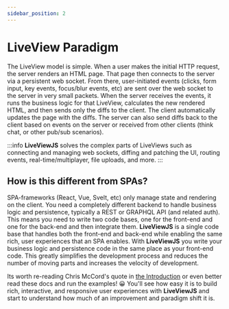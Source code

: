```yaml
---
sidebar_position: 2
---
```


# LiveView Paradigm

The LiveView model is simple. When a user makes the initial HTTP request, the server renders an HTML page. That page
then connects to the server via a persistent web socket. From there, user-initiated events (clicks, form input, key
events, focus/blur events, etc) are sent over the web socket to the server in very small packets. When the server
receives the events, it runs the business logic for that LiveView, calculates the new rendered HTML, and then sends only
the diffs to the client. The client automatically updates the page with the diffs. The server can also send diffs back
to the client based on events on the server or received from other clients (think chat, or other pub/sub scenarios).

:::info **LiveViewJS** solves the complex parts of LiveViews such as connecting and managing web sockets, diffing and
patching the UI, routing events, real-time/multiplayer, file uploads, and more. :::

## How is this different from SPAs?

SPA-frameworks (React, Vue, Svelt, etc) only manage state and rendering on the client. You need a completely different
backend to handle business logic and persistence, typically a REST or GRAPHQL API (and related auth). This means you
need to write two code bases, one for the front-end and one for the back-end and then integrate them. **LiveViewJS** is
a single code base that handles both the front-end and back-end while enabling the same rich, user experiences that an
SPA enables. With **LiveViewJS** you write your business logic and persistence code in the same place as your front-end
code. This greatly simplifies the development process and reduces the number of moving parts and increases the velocity
of development.

Its worth re-reading Chris McCord's quote in [the Introduction](introduction) or even better read these docs and run the
examples! 😀 You'll see how easy it is to build rich, interactive, and responsive user experiences with **LiveViewJS**
and start to understand how much of an improvement and paradigm shift it is.
